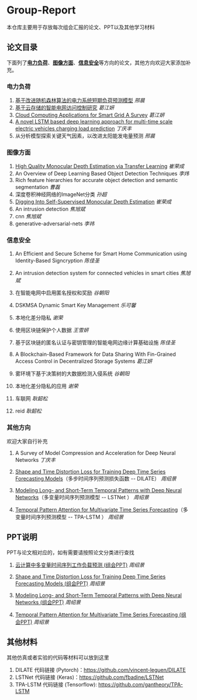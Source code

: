 # Group-Report
本仓库主要用于存放每次组会汇报的论文、PPT以及其他学习材料

## 论文目录
下面列了[**电力负荷**](#PowerLoad)、[**图像方面**](#ImageAspect)、[**信息安全**](#InformationSafety)等方向的论文，其他方向欢迎大家添加补充。

### 电力负荷
<span id = "PowerLoad"/>

1. [基于改进随机森林算法的电力系统短期负荷预测模型](论文整理/电力负荷/基于改进随机森林算法的电力系统短期负荷预测模型.pdf)	*邢晨*
2. [基于云存储的智能电网访问控制研究](论文整理/电力负荷/基于云存储的智能电网访问控制研究.pdf)       *葛江妍*
3. [Cloud Computing Applications for Smart Grid A Survey](论文整理/电力负荷/Cloud&#32;Computing&#32;Applications&#32;for&#32;Smart&#32;Grid&#32;A&#32;Surve.pdf)    *葛江妍*
4. [A novel LSTM based deep learning approach for multi-time scale electric vehicles charging load prediction](论文整理/电力负荷/A&#32;novel&#32;LSTM&#32;based&#32;deep&#32;learning&#32;approach&#32;for&#32;multi-time&#32;scale&#32;electric&#32;vehicles&#32;charging&#32;load&#32;prediction.pdf)  *丁庆丰*
5. 从分析模型探索关键天气因素，以改进太阳能发电量预测 *邢晨*



### 图像方面
<span id = "ImageAspect"/>

1. [High Quality Monocular Depth Estimation via Transfer Learning](论文整理/图像方面/High&#32;Quality&#32;Monocular&#32;Depth&#32;Estimation&#32;via&#32;Transfer&#32;Learning-崔荣成.pdf)	*崔荣成*
2. An Overview of Deep Learning Based Object Detection Techniques	*李炜*
3. Rich feature hierarchies for accurate object detection and semantic segmentation    *曹磊*
4. 深度卷积神经网络的ImageNet分类   *孙超*
5. [Digging Into Self-Supervised Monocular Depth Estimation](论文整理/图像方面/Digging&#32;Into&#32;Self-Supervised&#32;Monocular&#32;Depth&#32;Estimation-崔荣成.pdf) *崔荣成*
6. An intrusion detection *焦旭斌*
7. cnn *焦旭斌*
8. generative-adversarial-nets *李祎*



### 信息安全
<span id = "InformationSafety"/>

1. An Efficient and Secure Scheme for Smart Home Communication using Identity-Based Signcryption	*陈佳圣*

2. An intrusion detection system for connected vehicles in smart cities	*焦旭斌*

3. 在智能电网中启用匿名授权和奖励	*谷朝阳*

4. DSKMSA Dynamic Smart Key Management	*乐可馨*

5. 本地化差分隐私	*谢荣*

6. 使用区块链保护个人数据  *王雪妍*

7. 基于区块链的匿名认证与密钥管理的智能电网边缘计算基础设施 *陈佳圣*

8. A Blockchain-Based Framework for Data Sharing With Fin-Grained Access Control in Decentralized Storage Systems *葛江妍*

9. 雾环境下基于决策树的大数据检测入侵系统 *谷朝阳*

10. 本地化差分隐私的应用 *谢荣*

11. 车联网 *耿韶松*

12. reid *耿韶松*

    

### 其他方向
欢迎大家自行补充

1. A Survey of Model Compression and Acceleration for Deep Neural Networks	*丁庆丰*

2. [Shape and Time Distortion Loss for Training Deep Time Series Forecasting Models](论文整理/其他方向/Shape&#32;and&#32;Time&#32;Distortion&#32;Loss&#32;for&#32;Training&#32;Deep&#32;Time&#32;Series&#32;Forecasting&#32;Models.pdf)（多步时间序列预测损失函数 -- DILATE）  *周绍景*

3. [Modeling Long- and Short-Term Temporal Patterns with Deep Neural Networks](论文整理/其他方向/[LSTNet]Modeling&#32;Long-&#32;and&#32;Short-Term&#32;Temporal&#32;Patterns&#32;with&#32;Deep&#32;Neural&#32;Networks.pdf)（多变量时间序列预测模型 -- LSTNet ）   *周绍景*

4. [Temporal Pattern Attention for Multivariate Time Series Forecasting](论文整理/其他方向/[TPA-LSTM]Temporal&#32;Pattern&#32;Attention&#32;for&#32;Multivariate&#32;Time&#32;Series&#32;Forecasting.pdf)（多变量时间序列预测模型 -- TPA-LSTM ）   *周绍景*




## PPT说明
PPT与论文相对应的，如有需要请按照论文分类进行查找

1. [云计算中多变量时间序列工作负载预测 (组会PPT)](/PPT材料/其他方向/云计算中多变量时间序列工作负载预测.pptx)   *周绍景*

2. [Shape and Time Distortion Loss for Training Deep Time Series Forecasting Models (组会PPT)](/PPT材料/其他方向/DILATE.pptx)  *周绍景*

3. [Modeling Long- and Short-Term Temporal Patterns with Deep Neural Networks (组会PPT)](/PPT材料/其他方向/LSTNet.pdf)  *周绍景*

4. [Temporal Pattern Attention for Multivariate Time Series Forecasting (组会PPT)](/PPT材料/其他方向/TPA-LSTM.pdf)  *周绍景*

## 其他材料
其他仿真或者实验的代码等材料可以放到这里

1. DILATE 代码链接 (Pytorch)：https://github.com/vincent-leguen/DILATE
2. LSTNet 代码链接 (Keras)：https://github.com/fbadine/LSTNet
3. TPA-LSTM 代码链接 (Tensorflow): https://github.com/gantheory/TPA-LSTM
